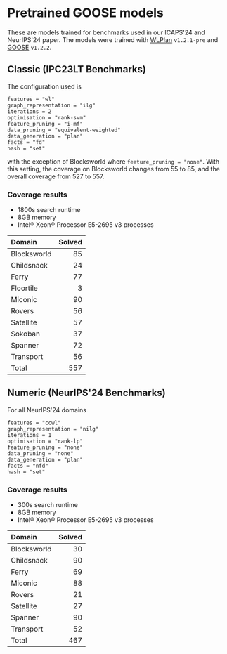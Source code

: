 # Pretrained GOOSE models
These are models trained for benchmarks used in our ICAPS'24 and NeurIPS'24 paper. 
The models were trained with [WLPlan](https://github.com/DillonZChen/wlplan) `v1.2.1-pre` and [GOOSE](https://github.com/DillonZChen/goose) `v1.2.2`.

## Classic (IPC23LT Benchmarks)
The configuration used is
```
features = "wl"
graph_representation = "ilg"
iterations = 2
optimisation = "rank-svm"
feature_pruning = "i-mf"
data_pruning = "equivalent-weighted"
data_generation = "plan"
facts = "fd"
hash = "set"
```
with the exception of Blocksworld where `feature_pruning = "none"`. 
With this setting, the coverage on Blocksworld changes from 55 to 85, and the overall coverage from 527 to 557.

### Coverage results
- 1800s search runtime
- 8GB memory
- Intel® Xeon® Processor E5-2695 v3 processes

| Domain      | Solved |
| :---------- | -----: |
| Blocksworld |     85 |
| Childsnack  |     24 |
| Ferry       |     77 |
| Floortile   |      3 |
| Miconic     |     90 |
| Rovers      |     56 |
| Satellite   |     57 |
| Sokoban     |     37 |
| Spanner     |     72 |
| Transport   |     56 |
| Total       |    557 |

## Numeric (NeurIPS'24 Benchmarks)
For all NeurIPS'24 domains
```
features = "ccwl"
graph_representation = "nilg"
iterations = 1
optimisation = "rank-lp"
feature_pruning = "none"
data_pruning = "none"
data_generation = "plan"
facts = "nfd"
hash = "set"
```

### Coverage results
- 300s search runtime
- 8GB memory
- Intel® Xeon® Processor E5-2695 v3 processes

| Domain      | Solved |
| :---------- | -----: |
| Blocksworld |     30 |
| Childsnack  |     90 |
| Ferry       |     69 |
| Miconic     |     88 |
| Rovers      |     21 |
| Satellite   |     27 |
| Spanner     |     90 |
| Transport   |     52 |
| Total       |    467 |

